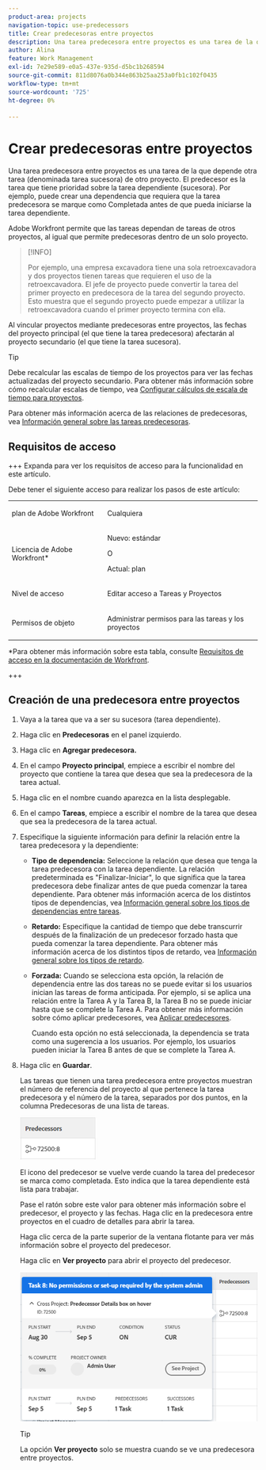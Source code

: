 ```yaml
---
product-area: projects
navigation-topic: use-predecessors
title: Crear predecesoras entre proyectos
description: Una tarea predecesora entre proyectos es una tarea de la que depende otra tarea (denominada tarea sucesora) de otro proyecto. El predecesor es la tarea que tiene prioridad sobre la tarea dependiente (sucesora). Por ejemplo, puede crear una dependencia que requiera que la tarea predecesora se marque como Completada antes de que pueda iniciarse la tarea dependiente.
author: Alina
feature: Work Management
exl-id: 7e29e589-e0a5-437e-935d-d5bc1b268594
source-git-commit: 811d8076a0b344e863b25aa253a0fb1c102f0435
workflow-type: tm+mt
source-wordcount: '725'
ht-degree: 0%

---
```


# Crear predecesoras entre proyectos

<!--Audited: 12/2023-->

Una tarea predecesora entre proyectos es una tarea de la que depende otra tarea (denominada tarea sucesora) de otro proyecto. El predecesor es la tarea que tiene prioridad sobre la tarea dependiente (sucesora). Por ejemplo, puede crear una dependencia que requiera que la tarea predecesora se marque como Completada antes de que pueda iniciarse la tarea dependiente.

Adobe Workfront permite que las tareas dependan de tareas de otros proyectos, al igual que permite predecesoras dentro de un solo proyecto.

>[!INFO]
>
>Por ejemplo, una empresa excavadora tiene una sola retroexcavadora y dos proyectos tienen tareas que requieren el uso de la retroexcavadora. El jefe de proyecto puede convertir la tarea del primer proyecto en predecesora de la tarea del segundo proyecto. Esto muestra que el segundo proyecto puede empezar a utilizar la retroexcavadora cuando el primer proyecto termina con ella.

Al vincular proyectos mediante predecesoras entre proyectos, las fechas del proyecto principal (el que tiene la tarea predecesora) afectarán al proyecto secundario (el que tiene la tarea sucesora).

>[!TIP]
>
>Debe recalcular las escalas de tiempo de los proyectos para ver las fechas actualizadas del proyecto secundario. Para obtener más información sobre cómo recalcular escalas de tiempo, vea [Configurar cálculos de escala de tiempo para proyectos](../../../administration-and-setup/set-up-workfront/configure-system-defaults/configure-timeline-recalculations-projects.md).

Para obtener más información acerca de las relaciones de predecesoras, vea [Información general sobre las tareas predecesoras](../../../manage-work/tasks/use-prdcssrs/predecessors-overview.md).

## Requisitos de acceso

+++ Expanda para ver los requisitos de acceso para la funcionalidad en este artículo.

Debe tener el siguiente acceso para realizar los pasos de este artículo:

<table style="table-layout:auto"> 
 <col> 
 <col> 
 <tbody> 
  <tr> 
   <td role="rowheader">plan de Adobe Workfront</td> 
   <td> <p>Cualquiera</p> </td> 
  </tr> 
  <tr> 
   <td role="rowheader">Licencia de Adobe Workfront*</td> 
   <td> <p>Nuevo: estándar </p> 
   O
   <p>Actual: plan </p>
   </td> 
  </tr> 
  <tr> 
   <td role="rowheader">Nivel de acceso</td> 
   <td> <p>Editar acceso a Tareas y Proyectos</p> </td> 
  </tr> 
  <tr> 
   <td role="rowheader">Permisos de objeto</td> 
   <td> <p>Administrar permisos para las tareas y los proyectos</p> </td> 
  </tr> 
 </tbody> 
</table>

*Para obtener más información sobre esta tabla, consulte [Requisitos de acceso en la documentación de Workfront](/help/quicksilver/administration-and-setup/add-users/access-levels-and-object-permissions/access-level-requirements-in-documentation.md).

+++

## Creación de una predecesora entre proyectos

1. Vaya a la tarea que va a ser su sucesora (tarea dependiente).
1. Haga clic en **Predecesoras** en el panel izquierdo.
1. Haga clic en **Agregar predecesora.**
1. En el campo **Proyecto principal**, empiece a escribir el nombre del proyecto que contiene la tarea que desea que sea la predecesora de la tarea actual.
1. Haga clic en el nombre cuando aparezca en la lista desplegable.
1. En el campo **Tareas**, empiece a escribir el nombre de la tarea que desea que sea la predecesora de la tarea actual.
1. Especifique la siguiente información para definir la relación entre la tarea predecesora y la dependiente:

   * **Tipo de dependencia:** Seleccione la relación que desea que tenga la tarea predecesora con la tarea dependiente. La relación predeterminada es &quot;Finalizar-Iniciar&quot;, lo que significa que la tarea predecesora debe finalizar antes de que pueda comenzar la tarea dependiente. Para obtener más información acerca de los distintos tipos de dependencias, vea [Información general sobre los tipos de dependencias entre tareas](../../../manage-work/tasks/use-prdcssrs/task-dependency-types.md).

   * **Retardo:** Especifique la cantidad de tiempo que debe transcurrir después de la finalización de un predecesor forzado hasta que pueda comenzar la tarea dependiente. Para obtener más información acerca de los distintos tipos de retardo, vea [Información general sobre los tipos de retardo](../../../manage-work/tasks/use-prdcssrs/lag-types.md).

   * **Forzada:** Cuando se selecciona esta opción, la relación de dependencia entre las dos tareas no se puede evitar si los usuarios inician las tareas de forma anticipada. Por ejemplo, si se aplica una relación entre la Tarea A y la Tarea B, la Tarea B no se puede iniciar hasta que se complete la Tarea A. Para obtener más información sobre cómo aplicar predecesores, vea [Aplicar predecesores](../../../manage-work/tasks/use-prdcssrs/enforced-predecessors.md).

     Cuando esta opción no está seleccionada, la dependencia se trata como una sugerencia a los usuarios. Por ejemplo, los usuarios pueden iniciar la Tarea B antes de que se complete la Tarea A.

1. Haga clic en **Guardar**.

   Las tareas que tienen una tarea predecesora entre proyectos muestran el número de referencia del proyecto al que pertenece la tarea predecesora y el número de la tarea, separados por dos puntos, en la columna Predecesoras de una lista de tareas.

   ![Predecesora entre proyectos](assets/cross-project-predecessor-in-list-view.png)

   El icono del predecesor se vuelve verde cuando la tarea del predecesor se marca como completada. Esto indica que la tarea dependiente está lista para trabajar.

   Pase el ratón sobre este valor para obtener más información sobre el predecesor, el proyecto y las fechas. Haga clic en la predecesora entre proyectos en el cuadro de detalles para abrir la tarea.

   Haga clic cerca de la parte superior de la ventana flotante para ver más información sobre el proyecto del predecesor.

   Haga clic en **Ver proyecto** para abrir el proyecto del predecesor.

   ![Detalles de predecesoras entre proyectos](assets/cross-project-predecessor-details.png)

   >[!TIP]
   >
   >   La opción **Ver proyecto** solo se muestra cuando se ve una predecesora entre proyectos.

